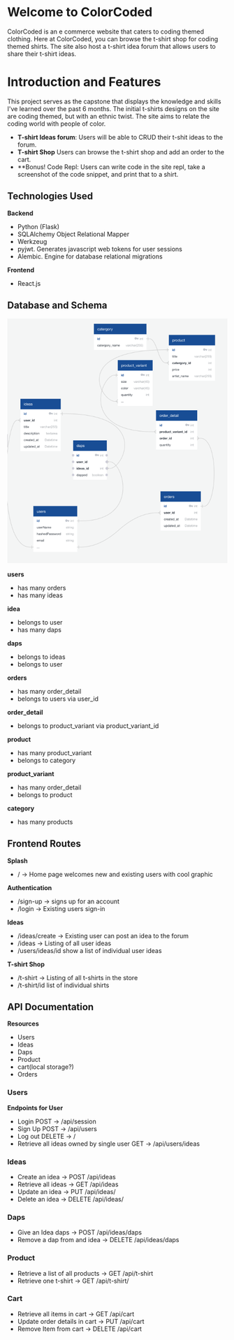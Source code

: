 # Welcome to ColorCoded
ColorCoded is an e commerce website that caters to coding themed clothing.  Here at ColorCoded, you can browse the t-shirt shop for coding themed shirts.  The site also host a t-shirt idea forum that allows users to share their t-shirt ideas.

# Introduction and Features

This project serves as the capstone that displays the knowledge and skills I've learned over the past 6 months.  The initial t-shirts designs on the site are coding themed, but with an ethnic twist. The site aims to relate the coding world with people of color.

- **T-shirt Ideas forum**: Users will be able to CRUD their t-shit ideas to the forum.
- **T-shirt Shop** Users can browse the t-shirt shop and add an order to the cart.
- **Bonus! Code Repl: Users can write code in the site repl, take a screenshot of the code snippet, and print that to a shirt.

## Technologies Used
**Backend**
- Python (Flask)
- SQLAlchemy Object Relational Mapper
- Werkzeug
- pyjwt. Generates javascript web tokens for user sessions
- Alembic. Engine for database relational migrations


**Frontend**
- React.js


## Database and Schema
![DB Schema](schema.png)

**users**
- has many orders
- has many ideas

**idea**
- belongs to user
- has many daps

**daps**
- belongs to ideas
- belongs to user

**orders**
- has many order_detail
- belongs to users via user_id

**order_detail**
- belongs to product_variant via product_variant_id

**product**
- has many product_variant
- belongs to category

**product_variant**
- has many order_detail
- belongs to product

**category**
- has many products

## Frontend Routes
**Splash**
- / -> Home page welcomes new and existing users with cool graphic

**Authentication**
- /sign-up -> signs up for an account
- /login -> Existing users sign-in

**Ideas**
- /ideas/create -> Existing user can post an idea to the forum
- /ideas -> Listing of all user ideas
- /users/ideas/id show a list of individual user ideas

**T-shirt Shop**
- /t-shirt -> Listing of all t-shirts in the store
- /t-shirt/id list of individual shirts


## API Documentation
**Resources**
- Users
- Ideas
- Daps
- Product
- cart(local storage?)
- Orders

### Users
**Endpoints for User**
- Login POST -> /api/session
- Sign Up POST -> /api/users
- Log out DELETE -> /
- Retrieve all ideas owned by single user GET -> /api/users/ideas

### Ideas
- Create an idea -> POST /api/ideas
-  Retrieve all ideas -> GET /api/ideas
-  Update an idea -> PUT /api/ideas/<id>
-  Delete an idea -> DELETE /api/ideas/<id>

### Daps
- Give an Idea daps -> POST /api/ideas/daps
- Remove a dap from and idea -> DELETE /api/ideas/daps

### Product
- Retrieve a list of all products -> GET /api/t-shirt
- Retrieve one t-shirt -> GET /api/t-shirt/<id>

### Cart
- Retrieve all items in cart -> GET /api/cart
- Update order details in cart -> PUT /api/cart
- Remove Item from cart -> DELETE /api/cart
